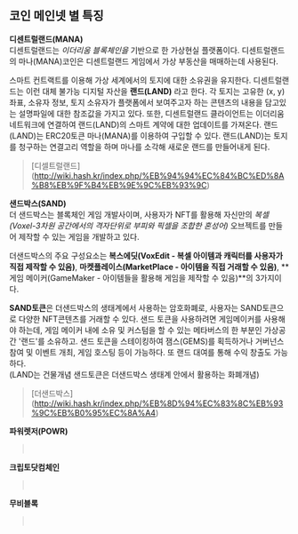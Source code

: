 ## 코인 메인넷 별 특징

**디센트럴랜드(MANA)** <br>
디센트럴랜드는 _이더리움 블록체인을_ 기반으로 한 가상현실 플랫폼이다. 디센트럴랜드의 마나(MANA)코인은 디센트럴랜드 게임에서 가상 부동산을 매매하는데 사용된다.

스마트 컨트랙트를 이용해 가상 세계에서의 토지에 대한 소유권을 유지한다. 디센트럴랜드는 이런 대체 불가능 디지털 자산을 **랜드(LAND)** 라고 한다. 각 토지는 고유한 (x, y)좌표, 소유자 정보, 토지 소유자가 플랫폼에서 보여주고자 하는 콘텐츠의 내용을 담고있는 설명파일에 대한 참조값을 가지고 있다. 또한, 디센트럴랜드 클라이언트는 이더리움 네트워크에 연결하여 랜드(LAND)의 스마트 계약에 대한 업데이트를 가져온다. 랜드(LAND)는 ERC20토큰 마나(MANA)를 이용하여 구입할 수 있다. 랜드(LAND)는 토지를 청구하는 연결고리 역할을 하며 마나를 소각해 새로운 랜드를 만들어내게 된다.

> [디셀트럴랜드] (http://wiki.hash.kr/index.php/%EB%94%94%EC%84%BC%ED%8A%B8%EB%9F%B4%EB%9E%9C%EB%93%9C) <br>

**샌드박스(SAND)** <br>
더 샌드박스는 블록체인 게임 개발사이며, 사용자가 NFT를 활용해 자신만의 _복셀(Voxel-3차원 공간에서의 격자단위로 부피와 픽셀을 조합한 혼성어)_ 오브젝트를 만들어 제작할 수 있는 게임을 개발하고 있다.

더샌드박스의 주요 구성요소는 **복스에딧(VoxEdit - 복셀 아이템과 캐릭터를 사용자가 직접 제작할 수 있음)**, **마켓플레이스(MarketPlace - 아이템을 직접 거래할 수 있음)**, **게임 메이커(GameMaker - 아이템들을 활용해 게임을 제작할 수 있음)**의 3가지이다.

**SAND토큰**은 더샌드박스의 생태계에서 사용하는 암호화폐로, 사용자는 SAND토큰으로 다양한 NFT콘텐츠를 거래할 수 있다.
샌드 토큰을 사용하려면 게임메이커를 사용해야 하는데, 게임 메이커 내에 소유 및 커스텀을 할 수 있는 메타버스의 한 부분인 가상공간 '랜드'를 소유하고. 샌드 토큰을 스테이킹하여 잼스(GEMS)를 획득하거나 거버넌스 참여 및 이벤트 개최, 게임 호스팅 등이 가능하다. 또 랜드 대여를 통해 수익 창출도 가능하다.  
(LAND는 건물개념 샌드토큰은 더샌드박스 생태계 안에서 활용하는 화폐개념)

> [더샌드박스] (http://wiki.hash.kr/index.php/%EB%8D%94%EC%83%8C%EB%93%9C%EB%B0%95%EC%8A%A4) <br>

**파워렛저(POWR)** <br>

> <br>

**크립토닷컴체인** <br>

> <br>

**무비블록** <br>

> <br>
